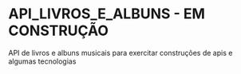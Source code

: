 # API_LIVROS_E_ALBUNS - EM CONSTRUÇÃO

API de livros e albuns musicais para exercitar construções de apis e algumas tecnologias
